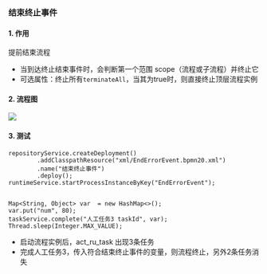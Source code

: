###  结束终止事件 

#### 1. 作用
提前结束流程
* 当到达终止结束事件时，会判断第一个范围 scope（流程或子流程）并终止它
* 可选属性：终止所有`terminateAll`，当其为true时，则直接终止顶层流程实例

#### 2. 流程图
![](https://fgq233.github.io/imgs/workflow/flow33.png)



#### 3. 测试
```
repositoryService.createDeployment()
        .addClasspathResource("xml/EndErrorEvent.bpmn20.xml")
        .name("结束终止事件")
        .deploy();
runtimeService.startProcessInstanceByKey("EndErrorEvent");


Map<String, Object> var  = new HashMap<>();
var.put("num", 80);
taskService.complete("人工任务3 taskId", var);
Thread.sleep(Integer.MAX_VALUE);
```

* 启动流程实例后，act_ru_task 出现3条任务
* 完成人工任务3，传入符合结束终止事件的变量，则流程终止，另外2条任务消失
